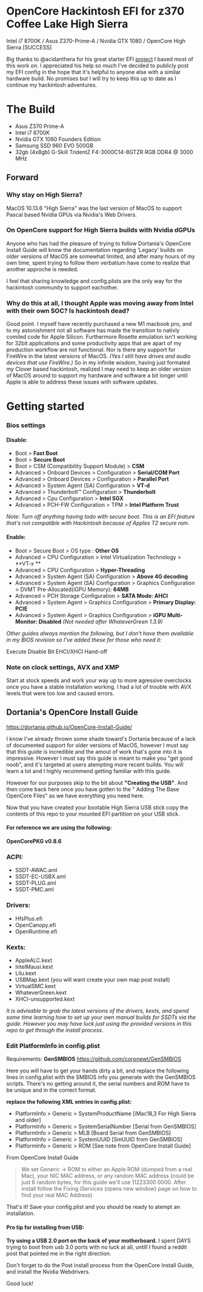 # OpenCore Hackintosh EFI for z370 Coffee Lake High Sierra
Intel i7 8700K / Asus Z370-Prime-A / Nvidia GTX 1080 / OpenCore High Sierra [SUCCESS]

Big thanks to @acidanthera for his great starter EFI [project](https://github.com/amrios/z370-g_vanilla) I based most of this work on.  I appreciated his help so much I've decided to publicly post my EFI config in the hope that it's helpful to anyone else with a similar hardware build.  No promises but I will try to keep this up to date as I continue my hackintosh adventures.

# The Build
- Asus Z370 Prime-A
- Intel i7 8700K 
- Nvidia GTX 1080 Founders Edition
- Samsung SSD 960 EVO 500GB
- 32gb (4x8gb) G-Skill TridentZ F4-3000C14-8GTZR RGB DDR4 @ 3000 MHz

## Forward
### Why stay on High Sierra?
MacOS 10.13.6 "High Sierra" was the last version of MacOS to support Pascal based Nvidia GPUs via Nvidia's Web Drivers.

### On OpenCore support for High Sierra builds with Nvidia dGPUs
Anyone who has had the pleasure of trying to follow Dortania's OpenCore Install Guide will know the documentation regarding 'Legacy' builds on older versions of MacOS are somewhat limited, and after many hours of my own time, spent trying to follow them verbatium have come to realize that another approche is needed.

I feel that sharing knowledge and config.plists are the only way for the hackintosh community to support eachother.

### Why do this at all, I thought Apple was moving away from Intel with their own SOC?  Is hackintosh dead?
Good point.  I myself have recently purchased a new M1 macbook pro, and to my astonishment not all software has made the transition to nativly comiled code for Apple Silicon.  Furthermore Rosette emulation isn't working for 32bit applications and some productivity apps that are apart of my production workflow are not functional.  Nor is there any support for FireWire in the latest versions of MacOS.  *(Yes I still have drives and audio devices that use FireWire.)*  So in my infinite wisdom, having just formated my Clover based hackintosh, realized I may need to keep an older version of MacOS around to support my hardware and software a bit longer until Apple is able to address these issues with software updates.

# Getting started
### Bios settings

#### Disable:
- Boot  > **Fast Boot**
- Boot > **Secure Boot**
- Boot > CSM (Compatibility Support Module) > **CSM**
- Advanced > Onboard Devices > Configuration > **Serial/COM Port**
- Advanced > Onboard Devices > Configuration > **Parallel Port**
- Advanced > System Agent (SA) Configuration > **VT-d** 
- Advanced > Thunderbolt™ Configuration > **Thunderbolt**
- Advanced > Cpu Configuration > **Intel SGX**
- Advanced > PCH-FW Configuration > TPM > **Intel Platform Trust**

*Note: Turn off anything having todo with secure boot.  This is an EFI feature that's not compatible with Hackintosh because of Apples T2 secure rom.*

#### Enable:
- Boot > Secure Boot > OS type : **Other OS**
- Advanced > CPU Configuration > Intel Virtualization Technology > **VT-x **
- Advanced > CPU Configuration > **Hyper-Threading**
- Advanced > System Agent (SA) Configuration > **Above 4G decoding**
- Advanced > System Agent (SA) Configuration > Graphics Configuration > DVMT Pre-Allocated(iGPU Memory): **64MB**
- Advanced > PCH Storage Configuration > **SATA Mode: AHCI**
- Advanced > System Agent > Graphics Configuration > **Primary Display: PCIE**
- Advanced > System Agent > Graphics Configuration > **iGPU Multi-Monitor: Disabled** *(Not needed after WhateverGreen 1.3.9)*

*Other guides always mention the following, but I don't have them available in my BIOS revision so I've added these for those who need it:*

Execute Disable Bit
EHCI/XHCI Hand-off

### Note on clock settings, AVX and XMP
Start at stock speeds and work your way up to more agressive overclocks once you have a stable installation working.  I had a lot of trouble with AVX levels that were too low and caused errors.

## Dortania's OpenCore Install Guide
https://dortania.github.io/OpenCore-Install-Guide/

I know I've already thrown some shade toward's Dortania because of a lack of documented support for older versions of MacOS, however I must say that this guide is incredible and the amout of work that's gone into it is impressive.  However I must say this guide is meant to make you "get good noob", and it's targeted at users atempting more recent builds.  You will learn a lot and I highly recommend getting familiar with this guide.  

However for our purposes skip to the bit about **"Creating the USB"**. And then come back here once you have gotten to the " Adding The Base OpenCore Files" as we have everything you need here.

Now that you have created your bootable High Sierra USB stick copy the contents of this repo to your mounted EFI partition on your USB stick.

#### For reference we are using the following:

**OpenCorePKG v0.8.6**

### ACPI:
- SSDT-AWAC.aml
- SSDT-EC-USBX.aml
- SSDT-PLUG.aml
- SSDT-PMC.aml

### Drivers:
- HfsPlus.efi
- OpenCanopy.efi
- OpenRuntime.efi

### Kexts:
- AppleALC.kext
- IntelMausi.kext
- Lilu.kext
- USBMap.kext (you will want create your own map post install)
- VirtualSMC.kext
- WhateverGreen.kext
- XHCI-unsupported.kext

*It is advisable to grab the latest versions of the drivers, kexts, and spend some time learning how to set up your own manual builds for SSDTs via the guide. However you may have luck just using the provided versions in this repo to get through the install process.*

### Edit PlatformInfo in config.plist
Requirements: **GenSMBIOS**
https://github.com/corpnewt/GenSMBIOS

Here you will have to get your hands dirty a bit, and replace the following lines in config.plist with the SMBIOS info you generate with the GenSMBIOS scripts.  There's no getting around it, the serial numbers and ROM have to be unique and in the correct format.

**replace the following XML entries in config.plist:**

- PlatformInfo > Generic > SystemProductName  [iMac18,3 For High Sierra and older]
- PlatformInfo > Generic > SystemSerialNumber  [Serial from GenSMBIOS]
- PlatformInfo > Generic > MLB  [Board Serial from GenSMBIOS]
- PlatformInfo > Generic > SystemUUID [SmUUID from GenSMBIOS]
- PlatformInfo > Generic > ROM [See note from OpenCore Install Guide]

From OpenCore Install Guide
> We set Generic -> ROM to either an Apple ROM (dumped from a real Mac), your NIC MAC address, or any random MAC address (could be just 6 random bytes, for this guide we'll use 11223300 0000. After install follow the Fixing iServices (opens new window) page on how to find your real MAC Address)

That's it! Save your config.plist and you should be ready to atempt an installation.

#### Pro tip for installing from USB: 
**Try using a USB 2.0 port on the back of your motherboard.**  I spent DAYS trying to boot from usb 3.0 ports with no luck at all, untill I found a reddit post that pointed me in the right direction.  

Don't forget to do the Post install process from the OpenCore Install Guide, and install the Nvidia Webdrivers.  

Good luck!
